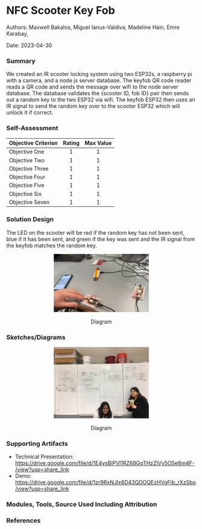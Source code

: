 # NFC Scooter Key Fob

Authors: Maxwell Bakalos, Miguel Ianus-Valdiva, Madeline Hain, Emre Karabay, 

Date: 2023-04-30

### Summary
We created an IR scooter locking system using two ESP32s, a raspberry pi with a camera, and a node js server database. The keyfob QR code reader reads a QR code and sends the message over wifi to the node server database. The database validates the {scooter ID, fob ID} pair then sends out a random key to the two ESP32 via wifi. The keyfob ESP32 then uses an IR signal to send the random key over to the scooter ESP32 which will unlock it if correct.

### Self-Assessment 

| Objective Criterion | Rating | Max Value  | 
|---------------------------------------------|:-----------:|:---------:|
| Objective One | 1 |  1     | 
| Objective Two | 1 |  1     | 
| Objective Three | 1 |  1     | 
| Objective Four | 1 |  1     | 
| Objective Five | 1 |  1     | 
| Objective Six | 1 |  1     | 
| Objective Seven | 1 |  1     | 


### Solution Design
The LED on the scooter will be red if the random key has not been sent, blue if it has been sent, and green if the key was sent and the IR signal from the keyfob matches the random key.

<p align="center">
<img src="./images/Q5 stuff.JPG" width="50%">
</p>
<p align="center">
Diagram
</p>


### Sketches/Diagrams
<p align="center">
<img src="./images/Q5_skwetch.jpg" width="50%">
</p>
<p align="center">
Diagram
</p>



### Supporting Artifacts
- Technical Presentation: https://drive.google.com/file/d/1E4ysBiPVl1RZ68GqTHzZlVy5O5e8m4F-/view?usp=share_link
- Demo: https://drive.google.com/file/d/1zr9RxNJIx6D43QDOQEzHVgFjb_rXzSbo/view?usp=share_link


### Modules, Tools, Source Used Including Attribution

### References


